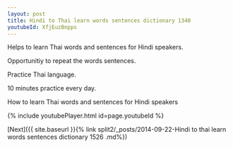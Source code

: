 ```yaml
---
layout: post
title: Hindi to Thai learn words sentences dictionary 1340 
youtubeId: XfjEuzBnpps
---
```

 
 
Helps to learn Thai words and sentences for Hindi speakers.

Opportunitiy to repeat the words sentences. 

Practice Thai language. 
 
10 minutes practice every day. 
 
How to learn Thai words and sentences for Hindi speakers 
 
{% include youtubePlayer.html id=page.youtubeId %}
 
 
[Next]({{ site.baseurl }}{% link  split2/_posts/2014-09-22-Hindi to thai learn words sentences dictionary 1526 .md%})
 
